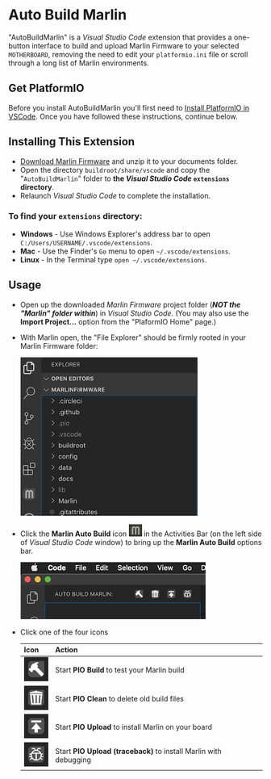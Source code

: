 # Auto Build Marlin

"AutoBuildMarlin" is a *Visual Studio Code* extension that provides a one-button interface to build and upload Marlin Firmware to your selected `MOTHERBOARD`, removing the need to edit your `platformio.ini` file or scroll through a long list of Marlin environments.

## Get PlatformIO

Before you install AutoBuildMarlin you'll first need to [Install PlatformIO in VSCode](http://marlinfw.org/docs/basics/install_platformio_vscode.html). Once you have followed these instructions, continue below.

## Installing This Extension

- [Download Marlin Firmware](http://marlinfw.org/meta/download/) and unzip it to your documents folder.
- Open the directory `buildroot/share/vscode` and copy the "`AutoBuildMarlin`" folder to **the *Visual Studio Code* `extensions` directory**.
- Relaunch *Visual Studio Code* to complete the installation.

### To find your `extensions` directory:

- **Windows** - Use Windows Explorer's address bar to open `C:/Users/USERNAME/.vscode/extensions`.
- **Mac** - Use the Finder's `Go` menu to open `~/.vscode/extensions`.
- **Linux** - In the Terminal type `open ~/.vscode/extensions`.

## Usage

- Open up the downloaded *Marlin Firmware* project folder (***NOT the "Marlin" folder within***) in *Visual Studio Code*. (You may also use the **Import Project…** option from the "PlaformIO Home" page.)

- With Marlin open, the "File Explorer" should be firmly rooted in your Marlin Firmware folder:

  ![](https://github.com/MarlinFirmware/Marlin/raw/bugfix-2.0.x/buildroot/share/vscode/AutoBuildMarlin/img/Activity_bar.png)

- Click the **Marlin Auto Build** icon ![AutoBuild Icon](https://github.com/MarlinFirmware/Marlin/raw/bugfix-2.0.x/buildroot/share/vscode/AutoBuildMarlin/img/AB_icon.png) in the Activities Bar (on the left side of *Visual Studio Code* window) to bring up the **Marlin Auto Build** options bar.

  ![](https://github.com/MarlinFirmware/Marlin/raw/bugfix-2.0.x/buildroot/share/vscode/AutoBuildMarlin/img/AB_menu.png)

- Click one of the four icons

  Icon|Action
  ----|------
  ![](https://github.com/MarlinFirmware/Marlin/raw/bugfix-2.0.x/buildroot/share/vscode/AutoBuildMarlin/img/B_small.png)|Start **PIO Build** to test your Marlin build
  ![](https://github.com/MarlinFirmware/Marlin/raw/bugfix-2.0.x/buildroot/share/vscode/AutoBuildMarlin/img/C_small.png)|Start **PIO Clean** to delete old build files
  ![](https://github.com/MarlinFirmware/Marlin/raw/bugfix-2.0.x/buildroot/share/vscode/AutoBuildMarlin/img/U_small.png)|Start **PIO Upload** to install Marlin on your board
  ![](https://github.com/MarlinFirmware/Marlin/raw/bugfix-2.0.x/buildroot/share/vscode/AutoBuildMarlin/img/T_small.png)|Start **PIO Upload (traceback)** to install Marlin with debugging
